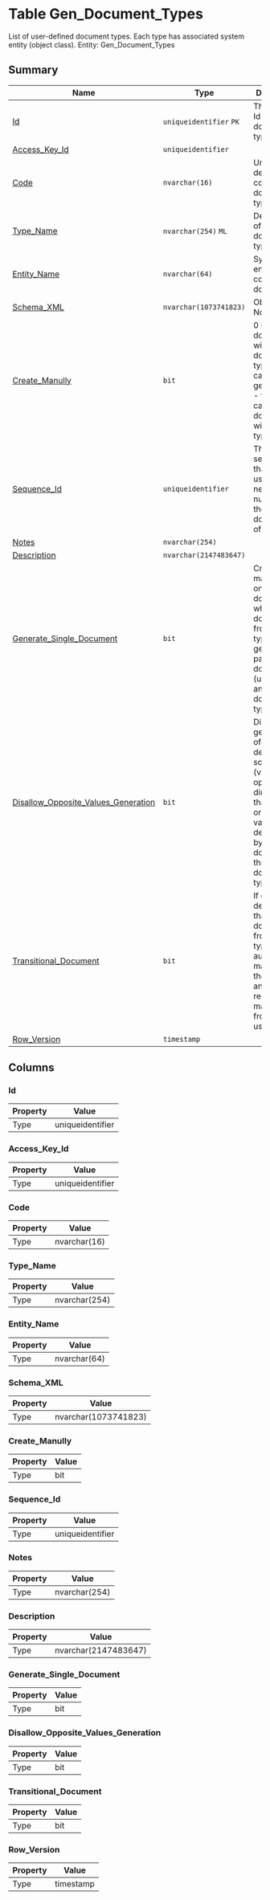 # Table Gen_Document_Types

List of user-defined document types. Each type has associated system entity (object class). Entity: Gen_Document_Types

## Summary

| Name | Type | Description |
| - | - | --- |
|[Id](#id)|`uniqueidentifier` `PK`|The unique Id of the document type|
|[Access_Key_Id](#access_key_id)|`uniqueidentifier` ||
|[Code](#code)|`nvarchar(16)` |Unique descriptive code of the document type|
|[Type_Name](#type_name)|`nvarchar(254)` `ML`|Description of the document type|
|[Entity_Name](#entity_name)|`nvarchar(64)` |System entity, which contains the documents|
|[Schema_XML](#schema_xml)|`nvarchar(1073741823)` |Obsolete. Not used.|
|[Create_Manully](#create_manully)|`bit` |0 if documents with this document type only can be generated; 1 - the user can create documents with this type|
|[Sequence_Id](#sequence_id)|`uniqueidentifier` |The sequence that will be used to give new numbers to the documents of this type|
|[Notes](#notes)|`nvarchar(254)` ||
|[Description](#description)|`nvarchar(2147483647)` ||
|[Generate_Single_Document](#generate_single_document)|`bit` |Create maximum one document when documents from this type are generated by parent documents (usually from another document type)|
|[Disallow_Opposite_Values_Generation](#disallow_opposite_values_generation)|`bit` |Disallow the generation of decreasing scalar values (values with opposite directions than the original values determined by the parent document) through this document type|
|[Transitional_Document](#transitional_document)|`bit` |If checked determines that the documents from this type are automatically managed by the system and don't require management from the users|
|[Row_Version](#row_version)|`timestamp` ||

## Columns

### Id

| Property | Value |
| - | - |
|Type|uniqueidentifier|

### Access_Key_Id

| Property | Value |
| - | - |
|Type|uniqueidentifier|

### Code

| Property | Value |
| - | - |
|Type|nvarchar(16)|

### Type_Name

| Property | Value |
| - | - |
|Type|nvarchar(254)|

### Entity_Name

| Property | Value |
| - | - |
|Type|nvarchar(64)|

### Schema_XML

| Property | Value |
| - | - |
|Type|nvarchar(1073741823)|

### Create_Manully

| Property | Value |
| - | - |
|Type|bit|

### Sequence_Id

| Property | Value |
| - | - |
|Type|uniqueidentifier|

### Notes

| Property | Value |
| - | - |
|Type|nvarchar(254)|

### Description

| Property | Value |
| - | - |
|Type|nvarchar(2147483647)|

### Generate_Single_Document

| Property | Value |
| - | - |
|Type|bit|

### Disallow_Opposite_Values_Generation

| Property | Value |
| - | - |
|Type|bit|

### Transitional_Document

| Property | Value |
| - | - |
|Type|bit|

### Row_Version

| Property | Value |
| - | - |
|Type|timestamp|


